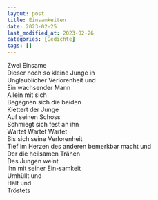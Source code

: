 ```yaml
---
layout: post
title: Einsamkeiten
date: 2023-02-25
last_modified_at: 2023-02-26
categories: [Gedichte]
tags: []
---
```


Zwei Einsame  
Dieser noch so kleine Junge in  
Unglaublicher Verlorenheit und  
Ein wachsender Mann  
Allein mit sich  
Begegnen sich die beiden  
Klettert der Junge  
Auf seinen Schoss  
Schmiegt sich fest an ihn  
Wartet
Wartet
Wartet  
Bis sich seine Verlorenheit  
Tief im Herzen des anderen bemerkbar macht und  
Der die heilsamen Tränen  
Des Jungen weint  
Ihn mit seiner Ein-samkeit  
Umhüllt und  
Hält und  
Tröstets